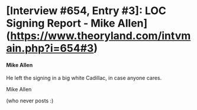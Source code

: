 # [Interview #654, Entry #3]: LOC Signing Report - Mike Allen](https://www.theoryland.com/intvmain.php?i=654#3)

#### Mike Allen

He left the signing in a big white Cadillac, in case anyone cares.

Mike Allen
  
(who never posts :)

